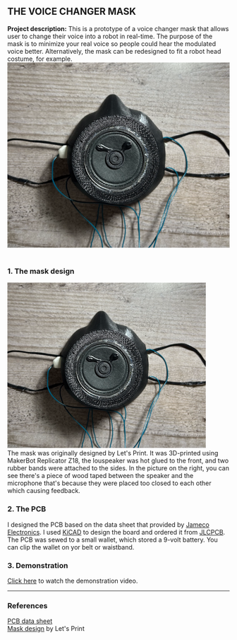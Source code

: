 ## THE VOICE CHANGER MASK

**Project description:** This is a prototype of a voice changer mask that allows user to change their voice into a robot in real-time. The purpose of the mask is to minimize your real voice so people could hear the modulated voice better. Alternatively, the mask can be redesigned to fit a robot head costume, for example.
<br>
<img src="images/voicechanger_front2.png"/>
<br><br>
### 1. The mask design
<img src="images/voicechanger_front3.png"/>
<br>
The mask was originally designed by Let's Print. It was 3D-printed using MakerBot Replicator Z18, the louspeaker was hot glued to the front, and two rubber bands were attached to the sides. In the picture on the right, you can see there's a piece of wood taped between the speaker and the microphone that's because they were placed too closed to each other which causing feedback.

### 2. The PCB

I designed the PCB based on the data sheet that provided by [Jameco Electronics](https://www.jameco.com/). I used [KiCAD](https://www.kicad.org/) to design the board and ordered it from [JLCPCB](https://jlcpcb.com/). The PCB was sewed to a small wallet, which stored a 9-volt battery. You can clip the wallet on yor belt or waistband.

### 3. Demonstration

[Click here](https://drive.google.com/file/d/1AG7_wzVrepQSZSVkocT2anQ-pAixx95i/view?usp=sharing) to watch the demonstration video.

---
### References

[PCB data sheet](https://www.jameco.com/z/WSAH171-Velleman-Voice-Changer-Solder-Assembly-Kit-Change-Pitch-Add-Vibrato-Effect_2130731.html)
<br>
[Mask design](https://pinshape.com/items/61146-3d-printed-face-mask-coronavirus) by Let's Print
